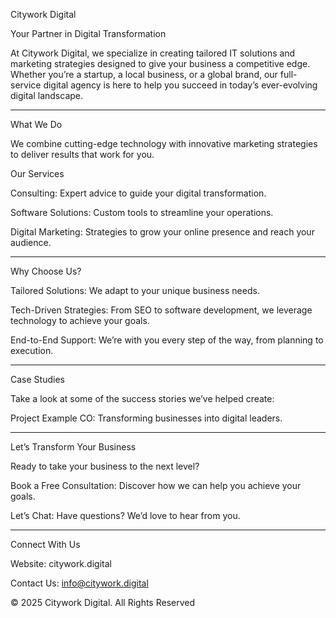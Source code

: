Citywork Digital

Your Partner in Digital Transformation

At Citywork Digital, we specialize in creating tailored IT solutions and marketing strategies designed to give your business a competitive edge. Whether you’re a startup, a local business, or a global brand, our full-service digital agency is here to help you succeed in today’s ever-evolving digital landscape.


---

What We Do

We combine cutting-edge technology with innovative marketing strategies to deliver results that work for you.

Our Services

Consulting: Expert advice to guide your digital transformation.

Software Solutions: Custom tools to streamline your operations.

Digital Marketing: Strategies to grow your online presence and reach your audience.



---

Why Choose Us?

Tailored Solutions: We adapt to your unique business needs.

Tech-Driven Strategies: From SEO to software development, we leverage technology to achieve your goals.

End-to-End Support: We’re with you every step of the way, from planning to execution.



---

Case Studies

Take a look at some of the success stories we’ve helped create:

Project Example CO: Transforming businesses into digital leaders.



---

Let’s Transform Your Business

Ready to take your business to the next level?

Book a Free Consultation: Discover how we can help you achieve your goals.

Let’s Chat: Have questions? We’d love to hear from you.



---

Connect With Us

Website: citywork.digital

Contact Us: info@citywork.digital


© 2025 Citywork Digital. All Rights Reserved

<!---
citywork-digital/citywork-digital is a ✨ special ✨ repository because its `README.md` (this file) appears on your GitHub profile.
You can click the Preview link to take a look at your changes.
--->
